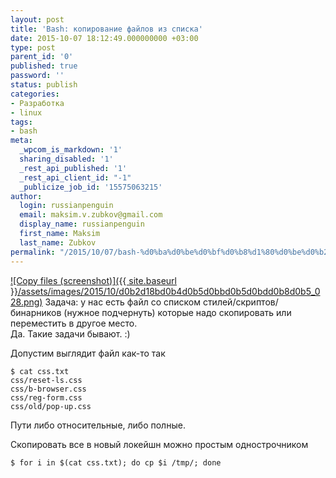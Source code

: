 ```yaml
---
layout: post
title: 'Bash: копирование файлов из списка'
date: 2015-10-07 18:12:49.000000000 +03:00
type: post
parent_id: '0'
published: true
password: ''
status: publish
categories:
- Разработка
- linux
tags:
- bash
meta:
  _wpcom_is_markdown: '1'
  sharing_disabled: '1'
  _rest_api_published: '1'
  _rest_api_client_id: "-1"
  _publicize_job_id: '15575063215'
author:
  login: russianpenguin
  email: maksim.v.zubkov@gmail.com
  display_name: russianpenguin
  first_name: Maksim
  last_name: Zubkov
permalink: "/2015/10/07/bash-%d0%ba%d0%be%d0%bf%d0%b8%d1%80%d0%be%d0%b2%d0%b0%d0%bd%d0%b8%d0%b5-%d1%84%d0%b0%d0%b9%d0%bb%d0%be%d0%b2-%d0%b8%d0%b7-%d1%81%d0%bf%d0%b8%d1%81%d0%ba%d0%b0/"
---
```

[![Copy files (screenshot)]({{ site.baseurl }}/assets/images/2015/10/d0b2d18bd0b4d0b5d0bbd0b5d0bdd0b8d0b5_028.png)](/2015/10/d0b2d18bd0b4d0b5d0bbd0b5d0bdd0b8d0b5_028.png) Задача: у нас есть файл со списком стилей/скриптов/бинарников (нужное подчернуть) которые надо скопировать или переместить в другое место.  
Да. Такие задачи бывают. :)

Допустим выглядит файл как-то так  
```shell
$ cat css.txt  
css/reset-ls.css  
css/b-browser.css  
css/reg-form.css  
css/old/pop-up.css
```

Пути либо относительные, либо полные.

Скопировать все в новый локейшн можно простым однострочником  
```shell
$ for i in $(cat css.txt); do cp $i /tmp/; done
```

